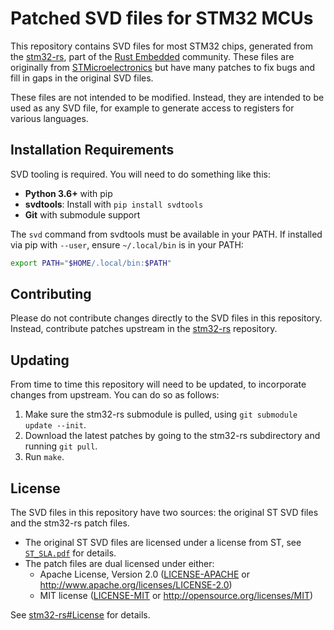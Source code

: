 # Patched SVD files for STM32 MCUs

This repository contains SVD files for most STM32 chips, generated from the [stm32-rs](https://github.com/stm32-rs/stm32-rs), part of the [Rust Embedded](https://github.com/rust-embedded) community. These files are originally from [STMicroelectronics](https://www.st.com/) but have many patches to fix bugs and fill in gaps in the original SVD files.

These files are not intended to be modified. Instead, they are intended to be used as any SVD file, for example to generate access to registers for various languages.

## Installation Requirements

SVD tooling is required. You will need to do something like this:

- **Python 3.6+** with pip
- **svdtools**: Install with `pip install svdtools`
- **Git** with submodule support

The `svd` command from svdtools must be available in your PATH. If installed via pip with `--user`, ensure `~/.local/bin` is in your PATH:

```bash
export PATH="$HOME/.local/bin:$PATH"
```

## Contributing

Please do not contribute changes directly to the SVD files in this repository. Instead, contribute patches upstream in the [stm32-rs](https://github.com/stm32-rs/stm32-rs) repository.

## Updating

From time to time this repository will need to be updated, to incorporate changes from upstream. You can do so as follows:

 1. Make sure the stm32-rs submodule is pulled, using `git submodule update --init`.
 2. Download the latest patches by going to the stm32-rs subdirectory and running `git pull`.
 3. Run `make`.

## License

The SVD files in this repository have two sources: the original ST SVD files and the stm32-rs patch files.

  * The original ST SVD files are licensed under a license from ST, see [`ST_SLA.pdf`](ST_SLA.pdf) for details.
  * The patch files are dual licensed under either:
    - Apache License, Version 2.0 ([LICENSE-APACHE](LICENSE-APACHE) or http://www.apache.org/licenses/LICENSE-2.0)
    - MIT license ([LICENSE-MIT](LICENSE-MIT) or http://opensource.org/licenses/MIT)

See [stm32-rs#License](https://github.com/stm32-rs/stm32-rs#License) for details.
